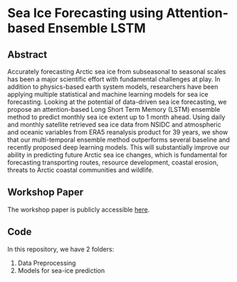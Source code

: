 # Sea Ice Forecasting using Attention-based Ensemble LSTM

## Abstract
Accurately forecasting Arctic sea ice from subseasonal to seasonal scales has been a major scientific effort with fundamental challenges at play. In addition to physics-based earth system models, researchers have been applying multiple statistical
and machine learning models for sea ice forecasting. Looking at the potential of data-driven sea ice forecasting, we propose an attention-based Long Short Term Memory (LSTM) ensemble method to predict monthly sea ice extent up to 1 month ahead. Using daily and monthly satellite retrieved sea ice data from NSIDC and atmospheric and oceanic variables from ERA5 reanalysis product for 39 years, we show that our multi-temporal ensemble method outperforms several baseline
and recently proposed deep learning models. This will substantially improve our ability in predicting future Arctic sea ice changes, which is fundamental for forecasting transporting routes, resource development, coastal erosion, threats to Arctic coastal communities and wildlife.

## Workshop Paper
The workshop paper is publicly accessible [here](https://www.climatechange.ai/papers/icml2021/50/paper.pdf).

## Code
In this repository, we have 2 folders:
1. Data Preprocessing 
2. Models for sea-ice prediction 

